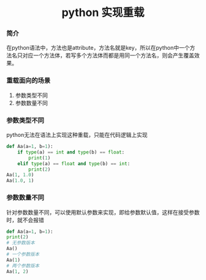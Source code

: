 <center><h1>
  python 实现重载
  </h1></center>

### 简介

在python语法中，方法也是attribute，方法名就是key，所以在python中一个方法名只对应一个方法体，若写多个方法体而都是用同一个方法名，则会产生覆盖效果。

### 重载面向的场景

1. 参数类型不同
2. 参数数量不同

### 参数类型不同

python无法在语法上实现这种重载，只能在代码逻辑上实现

```python
def Aa(a=1, b=1):
	if type(a) == int and type(b) == float:
		print(1)
	elif type(a) == float and type(b) == int:
		print(2)
Aa(1, 1.0)
Aa(1.0, 1)
```

### 参数数量不同

针对参数数量不同，可以使用默认参数来实现，即给参数默认值，这样在接受参数时，就不会报错

```python
def Aa(a=1, b=1):
print(2)
# 无参数版本
Aa()
# 一个参数版本
Aa(1)
# 两个参数版本
Aa(1, 2)
```

